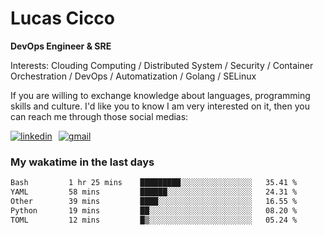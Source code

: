 # Lucas Cicco

**DevOps Engineer & SRE**

Interests: Clouding Computing / Distributed System / Security / Container Orchestration / DevOps / Automatization / Golang / SELinux

If you are willing to exchange knowledge about languages, programming skills and culture. I'd like you to know I am very interested on it, then you can reach me through those social medias:

<div style="display: flex; align-items: center; gap: 10px;">
  <a href="https://www.linkedin.com/in/lucas-vitor-de-cicco" target="_blank">
    <img
      src="https://img.shields.io/badge/-LinkedIn-%230077B5?style=for-the-badge&logo=linkedin&logoColor=white"
      alt="linkedin"
      target="_blank" 
    />
  </a>
  <a href="mailto:lucasvitorx1@gmail.com">
      <img
        src="https://img.shields.io/badge/-Gmail-%23333?style=for-the-badge&logo=gmail&logoColor=white"
        alt="gmail"
        target="_blank"
      />
  </a>
</div>

### My wakatime in the last days

<!--START_SECTION:waka-->

```txt
Bash         1 hr 25 mins    █████████░░░░░░░░░░░░░░░░   35.41 %
YAML         58 mins         ██████░░░░░░░░░░░░░░░░░░░   24.31 %
Other        39 mins         ████░░░░░░░░░░░░░░░░░░░░░   16.55 %
Python       19 mins         ██░░░░░░░░░░░░░░░░░░░░░░░   08.20 %
TOML         12 mins         █▒░░░░░░░░░░░░░░░░░░░░░░░   05.24 %
```

<!--END_SECTION:waka-->
